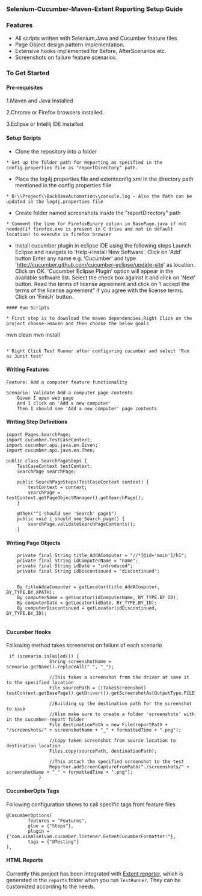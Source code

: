 
### Selenium-Cucumber-Maven-Extent Reporting Setup Guide   

### Features

* All scripts written with Selenium,Java and Cucumber feature files.
* Page Object design pattern implementation.
* Extensive hooks implemented for Before, AfterScenarios etc.
* Screenshots on failure feature scenarios.


### To Get Started

#### Pre-requisites
1.Maven and Java Installed 

2.Chrome or Firefox browsers installed.

3.Eclipse or Intellij IDE installed

#### Setup Scripts
* Clone the repository into a folder
```
* Set up the folder path for Reporting as specified in the config.properties file as "reportDirectory" path.
```
* Place the log4j properties file and extentconfig.xml in the directory path mentioned in the config properties fiile
```
* D:\\Project\\BackBaseAutomation\\console.log - Also the Path can be updated in the log4j.properties file
```
* Create folder named screenshots inside the "reportDirectory" path
```
* Comment the line for FirefoxBinary option in BasePage.java if not needed(if firefox.exe is present in C drive and not in default location) to execute in firefox browser
```
* Install cucumber plugin in eclipse IDE using the following steps
Launch Eclipse and navigate to 'Help->Install New Software'.
Click on 'Add' button
Enter any name e.g. 'Cucumber' and type 'http://cucumber.github.com/cucumber-eclipse/update-site' as location.
Click on OK.
'Cucumber Eclipse Plugin' option will appear in the available software list.
Select the check box against it and click on 'Next' button.
Read the terms of license agreement and click on 'I accept the terms of the license agreement” if you agree with the license terms.
Click on 'Finish' button.
```
#### Run Scripts

* First step is to download the maven dependencies,Right Click on the project choose->maven and then choose the below goals

```
mvn clean 
mvn install
``` 

* Right Click Test Runner after configuring cucumber and select 'Run as Junit test'
```

#### Writing Features
```
Feature: Add a computer feature functionality

Scenario: Validate Add a computer page contents
    Given I open web page
    And I click on 'Add a new computer'
    Then I should see 'Add a new computer' page contents
```
#### Writing Step Definitions
    
```
import Pages.SearchPage;
import cucumber.TestCaseContext;
import cucumber.api.java.en.Given;
import cucumber.api.java.en.Then;

public class SearchPageSteps {
    TestCaseContext testContext;
    SearchPage searchPage;

    public SearchPageSteps(TestCaseContext context) {
        testContext = context;
        searchPage = testContext.getPageObjectManager().getSearchPage();
    }

    @Then("^I should see 'Search' page$")
    public void i_should_see_Search_page() {
        searchPage.validateSearchPageContents();
    }
```

#### Writing Page Objects
```
    private final String title_AddAComputer = "//*[@id='main']/h1";
    private final String idComputerName = "name";
    private final String idDate = "introduced";
    private final String idDiscontinued = "discontinued";
  

    By titleAddaComputer = getLocator(title_AddAComputer, BY_TYPE.BY_XPATH);
    By computerName = getLocator(idComputerName, BY_TYPE.BY_ID);
    By computerDate = getLocator(idDate, BY_TYPE.BY_ID);
    By computerDiscontinued = getLocator(idDiscontinued, BY_TYPE.BY_ID);
  
```
#### Cucumber Hooks
Following method takes screenshot on failure of each scenario
```
 if (scenario.isFailed()) {
                String screenshotName = scenario.getName().replaceAll(" ", "_");

                //This takes a screenshot from the driver at save it to the specified location
                File sourcePath = ((TakesScreenshot) testContext.getBasePage().getDriver()).getScreenshotAs(OutputType.FILE);

                //Building up the destination path for the screenshot to save
                //Also make sure to create a folder 'screenshots' with in the cucumber-report folder
                File destinationPath = new File(reportPath + "/screenshots/" + screenshotName + "_" + formattedTime + ".png");

                //Copy taken screenshot from source location to destination location
                Files.copy(sourcePath, destinationPath);

                //This attach the specified screenshot to the test
                Reporter.addScreenCaptureFromPath("./screenshots/" + screenshotName + "_" + formattedTime + ".png");
            }
```
#### CucumberOpts Tags
Following configuration shows to call specific tags from feature files
```
@CucumberOptions(
        features = "Features",
        glue = {"Steps"},
        plugin = {"com.vimalselvam.cucumber.listener.ExtentCucumberFormatter:"},
        tags = {"@Testing"}
),
```
#### HTML Reports
Currently this project has been integrated with [Extent reporter](http://www.vimalselvam.com/cucumber-extent-reporter/), which is generated in the `reports` folder when you run `TestRunner`.
They can be customized according to the needs.
